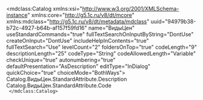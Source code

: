 <?xml version="1.0" encoding="UTF-8"?>
<mdclass:Catalog xmlns:xsi="http://www.w3.org/2001/XMLSchema-instance" xmlns:core="http://g5.1c.ru/v8/dt/mcore" xmlns:mdclass="http://g5.1c.ru/v8/dt/metadata/mdclass" uuid="94979b38-b72c-4927-b64b-af157f59fd16" name="ВидыЦен" useStandardCommands="true" fullTextSearchOnInputByString="DontUse" createOnInput="DontUse" includeHelpInContents="true" fullTextSearch="Use" levelCount="2" foldersOnTop="true" codeLength="9" descriptionLength="25" codeType="String" codeAllowedLength="Variable" checkUnique="true" autonumbering="true" defaultPresentation="AsDescription" editType="InDialog" quickChoice="true" choiceMode="BothWays">
    <inputByString>Catalog.ВидыЦен.StandardAttribute.Description</inputByString>
    <inputByString>Catalog.ВидыЦен.StandardAttribute.Code</inputByString>
  <synonym key="ru" value="Виды цен"/>
  <standardAttributes name="PredefinedDataName" fullTextSearch="Use">
    <fillValue xsi:type="core:NullValue"/>
    <minValue xsi:type="core:NullValue"/>
    <maxValue xsi:type="core:NullValue"/>
  </standardAttributes>
  <standardAttributes name="Predefined" fullTextSearch="Use">
    <fillValue xsi:type="core:NullValue"/>
    <minValue xsi:type="core:NullValue"/>
    <maxValue xsi:type="core:NullValue"/>
  </standardAttributes>
  <standardAttributes name="Ref" fullTextSearch="Use">
    <fillValue xsi:type="core:NullValue"/>
    <minValue xsi:type="core:NullValue"/>
    <maxValue xsi:type="core:NullValue"/>
  </standardAttributes>
  <standardAttributes name="DeletionMark" fullTextSearch="Use">
    <fillValue xsi:type="core:NullValue"/>
    <minValue xsi:type="core:NullValue"/>
    <maxValue xsi:type="core:NullValue"/>
  </standardAttributes>
  <standardAttributes name="IsFolder" fullTextSearch="Use">
    <fillValue xsi:type="core:NullValue"/>
    <minValue xsi:type="core:NullValue"/>
    <maxValue xsi:type="core:NullValue"/>
  </standardAttributes>
  <standardAttributes name="Owner" fillFromFillingValue="true" fillChecking="ShowError" fullTextSearch="Use">
    <fillValue xsi:type="core:NullValue"/>
    <minValue xsi:type="core:NullValue"/>
    <maxValue xsi:type="core:NullValue"/>
  </standardAttributes>
  <standardAttributes name="Parent" fillFromFillingValue="true" fullTextSearch="Use">
    <fillValue xsi:type="core:NullValue"/>
    <minValue xsi:type="core:NullValue"/>
    <maxValue xsi:type="core:NullValue"/>
  </standardAttributes>
  <standardAttributes name="Description" fillChecking="ShowError" fullTextSearch="Use">
    <fillValue xsi:type="core:NullValue"/>
    <minValue xsi:type="core:NullValue"/>
    <maxValue xsi:type="core:NullValue"/>
  </standardAttributes>
  <standardAttributes name="Code" fullTextSearch="Use">
    <fillValue xsi:type="core:NullValue"/>
    <minValue xsi:type="core:NullValue"/>
    <maxValue xsi:type="core:NullValue"/>
  </standardAttributes>
  <help>
    <pages lang="ru"/>
  </help>
  <objectPresentation key="ru" value="Вид цены"/>
  <listPresentation key="ru" value="Виды цен"/>
  <explanation key="ru" value="Виды используемых цен"/>
  <producedTypes>
    <objectType typeId="e0dc9abc-ecb0-4a98-9499-735261f00f43" valueTypeId="3b1d088f-7302-4f5e-811a-1e0cdb5e0f67"/>
    <refType typeId="1ca9ad83-1396-40df-8506-85f29e42ab1f" valueTypeId="d474d065-9257-402d-adcb-9c5b5e8ad675"/>
    <selectionType typeId="5bfc1d9c-3fb3-4755-9f6f-41c3e8d0c622" valueTypeId="3e79352a-f6c6-4cdf-b546-8fd4258bc615"/>
    <listType typeId="70874d5c-28da-4e95-a1d1-01437d60ae24" valueTypeId="79919ab9-a8b0-4bbb-83fb-2c7f7f6e19c4"/>
    <managerType typeId="d079dd09-d8d3-4f07-9117-04eb1a133432" valueTypeId="9a09f7d4-4a4f-41a3-92c6-e67a52bbe289"/>
  </producedTypes>
  <predefined>
    <items id="0152d17f-1c8f-4164-9740-eb35cec7a9b1" name="Закупочная" description="Закупочная">
      <code xsi:type="core:StringValue" value="000000010"/>
    </items>
  </predefined>
</mdclass:Catalog>
